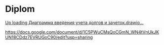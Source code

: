 # Diplom
[Up<mxfile host="Electron" agent="Mozilla/5.0 (X11; Linux x86_64) AppleWebKit/537.36 (KHTML, like Gecko) draw.io/24.7.5 Chrome/126.0.6478.183 Electron/31.3.0 Safari/537.36" version="24.7.5">
  <diagram name="Page-1" id="9f46799a-70d6-7492-0946-bef42562c5a5">
    <mxGraphModel dx="1434" dy="848" grid="1" gridSize="10" guides="1" tooltips="1" connect="1" arrows="1" fold="1" page="1" pageScale="1" pageWidth="1100" pageHeight="850" background="none" math="0" shadow="0">
      <root>
        <mxCell id="0" />
        <mxCell id="1" parent="0" />
        <mxCell id="pmUdrcKUXuFr1Chrlneu-2" value="Actor" style="shape=umlActor;verticalLabelPosition=bottom;verticalAlign=top;html=1;outlineConnect=0;" parent="1" vertex="1">
          <mxGeometry x="60" y="30" width="90" height="180" as="geometry" />
        </mxCell>
        <mxCell id="pmUdrcKUXuFr1Chrlneu-6" value="" style="rounded=1;whiteSpace=wrap;html=1;" parent="1" vertex="1">
          <mxGeometry x="45" y="210" width="120" height="20" as="geometry" />
        </mxCell>
        <mxCell id="pmUdrcKUXuFr1Chrlneu-7" value="Cтудент" style="text;html=1;align=center;verticalAlign=middle;whiteSpace=wrap;rounded=0;" parent="1" vertex="1">
          <mxGeometry x="75" y="205" width="60" height="30" as="geometry" />
        </mxCell>
        <mxCell id="pmUdrcKUXuFr1Chrlneu-8" value="Actor" style="shape=umlActor;verticalLabelPosition=bottom;verticalAlign=top;html=1;outlineConnect=0;" parent="1" vertex="1">
          <mxGeometry x="60" y="280" width="90" height="180" as="geometry" />
        </mxCell>
        <mxCell id="pmUdrcKUXuFr1Chrlneu-9" value="" style="rounded=1;whiteSpace=wrap;html=1;" parent="1" vertex="1">
          <mxGeometry x="45" y="465" width="120" height="20" as="geometry" />
        </mxCell>
        <mxCell id="pmUdrcKUXuFr1Chrlneu-10" value="Учитель&lt;span style=&quot;background-color: initial;&quot;&gt;&amp;nbsp;&lt;/span&gt;" style="text;html=1;align=center;verticalAlign=middle;whiteSpace=wrap;rounded=0;" parent="1" vertex="1">
          <mxGeometry x="75" y="460" width="60" height="30" as="geometry" />
        </mxCell>
        <mxCell id="pmUdrcKUXuFr1Chrlneu-11" value="" style="ellipse;whiteSpace=wrap;html=1;" parent="1" vertex="1">
          <mxGeometry x="320" y="190" width="120" height="80" as="geometry" />
        </mxCell>
        <mxCell id="pmUdrcKUXuFr1Chrlneu-12" value="" style="ellipse;whiteSpace=wrap;html=1;" parent="1" vertex="1">
          <mxGeometry x="360" y="350" width="120" height="80" as="geometry" />
        </mxCell>
        <mxCell id="pmUdrcKUXuFr1Chrlneu-14" value="Просмотр оценок и долгов" style="text;html=1;align=center;verticalAlign=middle;whiteSpace=wrap;rounded=0;" parent="1" vertex="1">
          <mxGeometry x="350" y="215" width="60" height="30" as="geometry" />
        </mxCell>
        <mxCell id="pmUdrcKUXuFr1Chrlneu-15" value="Редактирование долгов и оценок" style="text;html=1;align=center;verticalAlign=middle;whiteSpace=wrap;rounded=0;" parent="1" vertex="1">
          <mxGeometry x="390" y="375" width="60" height="30" as="geometry" />
        </mxCell>
        <mxCell id="pmUdrcKUXuFr1Chrlneu-17" value="" style="endArrow=classic;html=1;rounded=0;exitX=0.5;exitY=0.5;exitDx=0;exitDy=0;exitPerimeter=0;entryX=0;entryY=0.625;entryDx=0;entryDy=0;entryPerimeter=0;" parent="1" source="pmUdrcKUXuFr1Chrlneu-2" target="pmUdrcKUXuFr1Chrlneu-11" edge="1">
          <mxGeometry width="50" height="50" relative="1" as="geometry">
            <mxPoint x="530" y="460" as="sourcePoint" />
            <mxPoint x="580" y="410" as="targetPoint" />
            <Array as="points" />
          </mxGeometry>
        </mxCell>
        <mxCell id="pmUdrcKUXuFr1Chrlneu-19" value="" style="endArrow=classic;html=1;rounded=0;exitX=0.5;exitY=0.5;exitDx=0;exitDy=0;exitPerimeter=0;entryX=0.033;entryY=0.413;entryDx=0;entryDy=0;entryPerimeter=0;" parent="1" source="pmUdrcKUXuFr1Chrlneu-8" target="pmUdrcKUXuFr1Chrlneu-12" edge="1">
          <mxGeometry width="50" height="50" relative="1" as="geometry">
            <mxPoint x="530" y="460" as="sourcePoint" />
            <mxPoint x="580" y="410" as="targetPoint" />
            <Array as="points" />
          </mxGeometry>
        </mxCell>
        <mxCell id="pmUdrcKUXuFr1Chrlneu-20" value="" style="endArrow=classic;html=1;rounded=0;exitX=0.75;exitY=0.1;exitDx=0;exitDy=0;exitPerimeter=0;" parent="1" source="pmUdrcKUXuFr1Chrlneu-8" target="pmUdrcKUXuFr1Chrlneu-11" edge="1">
          <mxGeometry width="50" height="50" relative="1" as="geometry">
            <mxPoint x="530" y="460" as="sourcePoint" />
            <mxPoint x="580" y="410" as="targetPoint" />
          </mxGeometry>
        </mxCell>
        <mxCell id="pmUdrcKUXuFr1Chrlneu-21" value="" style="endArrow=classic;html=1;rounded=0;exitX=0.5;exitY=0.5;exitDx=0;exitDy=0;exitPerimeter=0;" parent="1" source="pmUdrcKUXuFr1Chrlneu-8" target="MNyi6m2BYoEKbQX6PxyP-6" edge="1">
          <mxGeometry width="50" height="50" relative="1" as="geometry">
            <mxPoint x="530" y="460" as="sourcePoint" />
            <mxPoint x="388.65213564997634" y="484.3075770529756" as="targetPoint" />
          </mxGeometry>
        </mxCell>
        <mxCell id="MNyi6m2BYoEKbQX6PxyP-1" value="Actor" style="shape=umlActor;verticalLabelPosition=bottom;verticalAlign=top;html=1;outlineConnect=0;" vertex="1" parent="1">
          <mxGeometry x="55" y="560" width="95" height="190" as="geometry" />
        </mxCell>
        <mxCell id="MNyi6m2BYoEKbQX6PxyP-2" value="" style="rounded=1;whiteSpace=wrap;html=1;" vertex="1" parent="1">
          <mxGeometry x="35" y="750" width="135" height="20" as="geometry" />
        </mxCell>
        <mxCell id="MNyi6m2BYoEKbQX6PxyP-5" value="admin" style="text;html=1;align=center;verticalAlign=middle;whiteSpace=wrap;rounded=0;" vertex="1" parent="1">
          <mxGeometry x="72.5" y="745" width="60" height="30" as="geometry" />
        </mxCell>
        <mxCell id="MNyi6m2BYoEKbQX6PxyP-6" value="" style="ellipse;whiteSpace=wrap;html=1;" vertex="1" parent="1">
          <mxGeometry x="290" y="630" width="120" height="80" as="geometry" />
        </mxCell>
        <mxCell id="MNyi6m2BYoEKbQX6PxyP-7" value="" style="endArrow=classic;html=1;rounded=0;exitX=0.5;exitY=0.5;exitDx=0;exitDy=0;exitPerimeter=0;" edge="1" parent="1" source="MNyi6m2BYoEKbQX6PxyP-1" target="MNyi6m2BYoEKbQX6PxyP-6">
          <mxGeometry width="50" height="50" relative="1" as="geometry">
            <mxPoint x="520" y="460" as="sourcePoint" />
            <mxPoint x="570" y="410" as="targetPoint" />
          </mxGeometry>
        </mxCell>
        <mxCell id="MNyi6m2BYoEKbQX6PxyP-8" value="выбор группы" style="text;html=1;align=center;verticalAlign=middle;whiteSpace=wrap;rounded=0;" vertex="1" parent="1">
          <mxGeometry x="320" y="655" width="60" height="30" as="geometry" />
        </mxCell>
        <mxCell id="MNyi6m2BYoEKbQX6PxyP-9" value="" style="ellipse;whiteSpace=wrap;html=1;" vertex="1" parent="1">
          <mxGeometry x="510" y="630" width="120" height="80" as="geometry" />
        </mxCell>
        <mxCell id="MNyi6m2BYoEKbQX6PxyP-10" value="выбор&amp;nbsp;&lt;div&gt;преподавателей&lt;/div&gt;" style="text;html=1;align=center;verticalAlign=middle;whiteSpace=wrap;rounded=0;" vertex="1" parent="1">
          <mxGeometry x="540" y="655" width="60" height="30" as="geometry" />
        </mxCell>
        <mxCell id="MNyi6m2BYoEKbQX6PxyP-11" value="" style="ellipse;whiteSpace=wrap;html=1;" vertex="1" parent="1">
          <mxGeometry x="750" y="630" width="120" height="80" as="geometry" />
        </mxCell>
        <mxCell id="MNyi6m2BYoEKbQX6PxyP-12" value="&lt;div&gt;выбор&lt;/div&gt;&lt;div&gt;дисциплин&lt;/div&gt;" style="text;html=1;align=center;verticalAlign=middle;whiteSpace=wrap;rounded=0;" vertex="1" parent="1">
          <mxGeometry x="780" y="655" width="60" height="30" as="geometry" />
        </mxCell>
        <mxCell id="MNyi6m2BYoEKbQX6PxyP-13" value="" style="endArrow=classic;html=1;rounded=0;exitX=1;exitY=0.5;exitDx=0;exitDy=0;entryX=0;entryY=0.5;entryDx=0;entryDy=0;" edge="1" parent="1" source="MNyi6m2BYoEKbQX6PxyP-6" target="MNyi6m2BYoEKbQX6PxyP-9">
          <mxGeometry width="50" height="50" relative="1" as="geometry">
            <mxPoint x="520" y="460" as="sourcePoint" />
            <mxPoint x="570" y="410" as="targetPoint" />
          </mxGeometry>
        </mxCell>
        <mxCell id="MNyi6m2BYoEKbQX6PxyP-14" value="" style="endArrow=classic;html=1;rounded=0;entryX=0;entryY=0.5;entryDx=0;entryDy=0;exitX=1;exitY=0.5;exitDx=0;exitDy=0;" edge="1" parent="1" source="MNyi6m2BYoEKbQX6PxyP-9" target="MNyi6m2BYoEKbQX6PxyP-11">
          <mxGeometry width="50" height="50" relative="1" as="geometry">
            <mxPoint x="520" y="460" as="sourcePoint" />
            <mxPoint x="570" y="410" as="targetPoint" />
          </mxGeometry>
        </mxCell>
        <mxCell id="MNyi6m2BYoEKbQX6PxyP-15" value="" style="endArrow=classic;html=1;rounded=0;" edge="1" parent="1" target="MNyi6m2BYoEKbQX6PxyP-11">
          <mxGeometry width="50" height="50" relative="1" as="geometry">
            <mxPoint x="110" y="370" as="sourcePoint" />
            <mxPoint x="570" y="410" as="targetPoint" />
          </mxGeometry>
        </mxCell>
      </root>
    </mxGraphModel>
  </diagram>
</mxfile>
loading Диаграмма введения учета долгов и зачеток.drawio…]()


https://docs.google.com/document/d/1C5PWuCMsQoCGmN_WN4tVnUkJKUN18CDdz7EVRUGoC90/edit?usp=sharing
